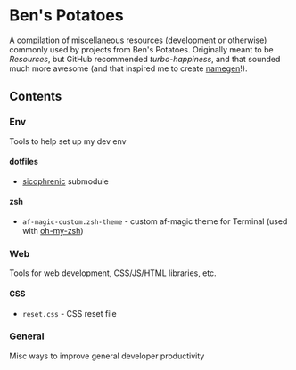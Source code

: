 # Ben's Potatoes
A compilation of miscellaneous resources (development or otherwise) commonly
used by projects from Ben's Potatoes.
Originally meant to be *Resources*, but GitHub recommended *turbo-happiness*,
and that sounded much more awesome (and that inspired me to create
[namegen](http://rubygems.org/gems/namegen)!).

## Contents

### Env
Tools to help set up my dev env

#### dotfiles
* [sicophrenic](http://github.com/sicophrenic/dotfiles) submodule

#### zsh
* `af-magic-custom.zsh-theme` - custom af-magic theme for Terminal (used with [oh-my-zsh](https://github.com/robbyrussell/oh-my-zsh))

### Web
Tools for web development, CSS/JS/HTML libraries, etc.

#### CSS
* `reset.css` - CSS reset file

### General
Misc ways to improve general developer productivity
